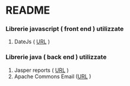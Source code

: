 # README #


### Librerie javascript ( front end ) utilizzate ###
1) DateJs ( [URL](http://datejs.com/) )

### Librerie java ( back end ) utilizzate ###
1) Jasper reports ( [URL](https://www.jaspersoft.com/it) )
2) Apache Commons Email ([URL](http://commons.apache.org/proper/commons-email/) )